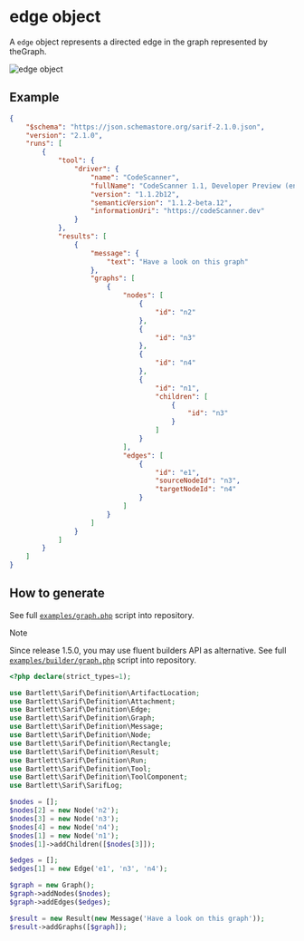 <!-- markdownlint-disable MD013 -->
# edge object

A `edge` object represents a directed edge in the graph represented by theGraph.

![edge object](../assets/images/reference-edge.graphviz.svg)

## Example

```json
{
    "$schema": "https://json.schemastore.org/sarif-2.1.0.json",
    "version": "2.1.0",
    "runs": [
        {
            "tool": {
                "driver": {
                    "name": "CodeScanner",
                    "fullName": "CodeScanner 1.1, Developer Preview (en-US)",
                    "version": "1.1.2b12",
                    "semanticVersion": "1.1.2-beta.12",
                    "informationUri": "https://codeScanner.dev"
                }
            },
            "results": [
                {
                    "message": {
                        "text": "Have a look on this graph"
                    },
                    "graphs": [
                        {
                            "nodes": [
                                {
                                    "id": "n2"
                                },
                                {
                                    "id": "n3"
                                },
                                {
                                    "id": "n4"
                                },
                                {
                                    "id": "n1",
                                    "children": [
                                        {
                                            "id": "n3"
                                        }
                                    ]
                                }
                            ],
                            "edges": [
                                {
                                    "id": "e1",
                                    "sourceNodeId": "n3",
                                    "targetNodeId": "n4"
                                }
                            ]
                        }
                    ]
                }
            ]
        }
    ]
}
```

## How to generate

See full [`examples/graph.php`][example-script] script into repository.

> [!NOTE]
> Since release 1.5.0, you may use fluent builders API as alternative.
> See full [`examples/builder/graph.php`][example-builder] script into repository.

[example-script]: https://github.com/llaville/sarif-php-sdk/blob/master/examples/graph.php
[example-builder]: https://github.com/llaville/sarif-php-sdk/blob/master/examples/builder/graph.php

```php
<?php declare(strict_types=1);

use Bartlett\Sarif\Definition\ArtifactLocation;
use Bartlett\Sarif\Definition\Attachment;
use Bartlett\Sarif\Definition\Edge;
use Bartlett\Sarif\Definition\Graph;
use Bartlett\Sarif\Definition\Message;
use Bartlett\Sarif\Definition\Node;
use Bartlett\Sarif\Definition\Rectangle;
use Bartlett\Sarif\Definition\Result;
use Bartlett\Sarif\Definition\Run;
use Bartlett\Sarif\Definition\Tool;
use Bartlett\Sarif\Definition\ToolComponent;
use Bartlett\Sarif\SarifLog;

$nodes = [];
$nodes[2] = new Node('n2');
$nodes[3] = new Node('n3');
$nodes[4] = new Node('n4');
$nodes[1] = new Node('n1');
$nodes[1]->addChildren([$nodes[3]]);

$edges = [];
$edges[1] = new Edge('e1', 'n3', 'n4');

$graph = new Graph();
$graph->addNodes($nodes);
$graph->addEdges($edges);

$result = new Result(new Message('Have a look on this graph'));
$result->addGraphs([$graph]);

```
